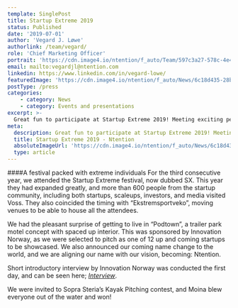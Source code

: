 ```yaml
---
template: SinglePost
title: Startup Extreme 2019
status: Published
date: '2019-07-01'
author: 'Vegard J. Løwe'
authorlink: /team/vegard/
role: 'Chief Marketing Officer'
portrait: 'https://cdn.image4.io/ntention/f_auto/Team/597c3a27-578c-4e4b-aa78-035422728ca9.Jpeg'
email: mailto:vegardjl@ntention.com
linkedin: https://www.linkedin.com/in/vegard-lowe/
featuredImage: 'https://cdn.image4.io/ntention/f_auto/News/6c18d435-28b3-4ea4-a409-e7174f55b007.Jpeg'
postType: /press
categories:
    - category: News
    - category: Events and presentations
excerpt: >-
  Great fun to participate at Startup Extreme 2019! Meeting exciting people with inspiring ideas at events like this give us a boost to keep pushing at our on-going adventure.
meta:
  description: Great fun to participate at Startup Extreme 2019! Meeting exciting people with inspiring ideas at events like this give us a boost to keep pushing at our on-going adventure.
  title: Startup Extreme 2019 - Ntention
  absoluteImageUrl: 'https://cdn.image4.io/ntention/f_auto/News/6c18d435-28b3-4ea4-a409-e7174f55b007.Jpeg'
  type: article
---
```

####A festival packed with extreme individuals
For the third consecutive year, we attended the Startup Extreme festival, now dubbed SX. This year they had expanded greatly, and more than 600 people from the startup community, including both startups, scaleups, investors, and media visited Voss. They also coincided the timing with “Ekstremsportveko”, moving venues to be able to house all the attendees.

We had the pleasant surprise of getting to live in “Podtown”, a trailer park motel concept with spaced up interior. This was sponsored by Innovation Norway, as we were selected to pitch as one of 12 up and coming startups to be showcased. We also announced our coming name change to the world, and we are aligning our name with our vision, becoming: Ntention.

Short introductory interview by Innovation Norway was conducted the first day, and can be seen here; *[Interview](https://www.facebook.com/watch/live/?v=700160923778122&ref=watch_permalink)*.

We were invited to Sopra Steria’s Kayak Pitching contest, and Moina blew everyone out of the water and won!
